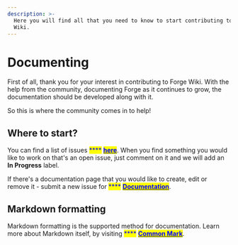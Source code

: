 ```yaml
---
description: >-
  Here you will find all that you need to know to start contributing to Forge
  Wiki.
---
```


# Documenting

First of all, thank you for your interest in contributing to Forge Wiki. With the help from the community, documenting Forge as it continues to grow, the documentation should be developed along with it.&#x20;



So this is where the community comes in to help!

## Where to start?

You can find a list of issues <mark style="color:blue;">****</mark> [<mark style="color:blue;">**here**</mark>](https://github.com/forgewiki/forgewiki/issues). When you find something you would like to work on that's an open issue, just comment on it and we will add an **In Progress** label.&#x20;



If there's a documentation page that you would like to create, edit or remove it - submit a new issue for <mark style="color:blue;">****</mark> [<mark style="color:blue;">**Documentation**</mark>](https://github.com/forgewiki/forgewiki/issues/new?assignees=\&labels=documentation\&template=documentation.md\&title=).

## Markdown formatting

Markdown formatting is the supported method for documentation. Learn more about Markdown itself, by visiting <mark style="color:blue;">****</mark> [<mark style="color:blue;">**Common Mark**</mark>](https://commonmark.org/help/).

